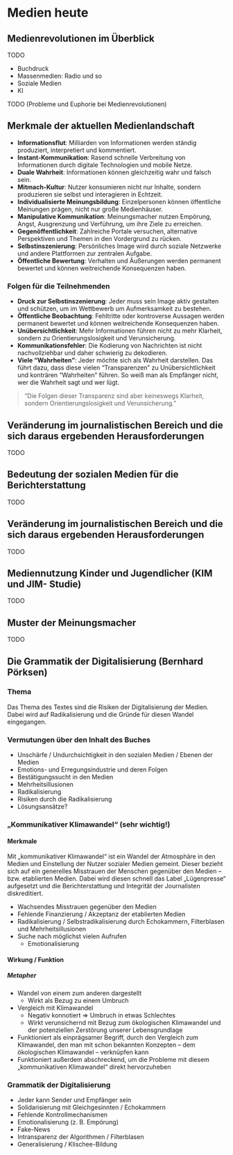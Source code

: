 # Medien heute

## Medienrevolutionen im Überblick

TODO

- Buchdruck
- Massenmedien: Radio und so
- Soziale Medien
- KI

TODO (Probleme und Euphorie bei Medienrevolutionen)

## Merkmale der aktuellen Medienlandschaft

- **Informationsflut**: Milliarden von Informationen werden ständig produziert, interpretiert und kommentiert.
- **Instant-Kommunikation**: Rasend schnelle Verbreitung von Informationen durch digitale Technologien und mobile Netze.
- **Duale Wahrheit**: Informationen können gleichzeitig wahr und falsch sein.
- **Mitmach-Kultur**: Nutzer konsumieren nicht nur Inhalte, sondern produzieren sie selbst und interagieren in Echtzeit.
- **Individualisierte Meinungsbildung**: Einzelpersonen können öffentliche Meinungen prägen, nicht nur große Medienhäuser.
- **Manipulative Kommunikation**: Meinungsmacher nutzen Empörung, Angst, Ausgrenzung und Verführung, um ihre Ziele zu erreichen.
- **Gegenöffentlichkeit**: Zahlreiche Portale versuchen, alternative Perspektiven und Themen in den Vordergrund zu rücken.
- **Selbstinszenierung**: Persönliches Image wird durch soziale Netzwerke und andere Plattformen zur zentralen Aufgabe.
- **Öffentliche Bewertung**: Verhalten und Äußerungen werden permanent bewertet und können weitreichende Konsequenzen haben.

### Folgen für die Teilnehmenden

- **Druck zur Selbstinszenierung**: Jeder muss sein Image aktiv gestalten und schützen, um im Wettbewerb um Aufmerksamkeit zu bestehen.
- **Öffentliche Beobachtung**: Fehltritte oder kontroverse Aussagen werden permanent bewertet und können weitreichende Konsequenzen haben.
- **Unübersichtlichkeit**: Mehr Informationen führen nicht zu mehr Klarheit, sondern zu Orientierungslosigkeit und Verunsicherung.
- **Kommunikationsfehler**: Die Kodierung von Nachrichten ist nicht nachvollziehbar und daher schwierig zu dekodieren.
- **Viele “Wahrheiten”**: Jeder möchte sich als Wahrheit darstellen. Das führt dazu, dass diese vielen “Transparenzen” zu Unübersichtlichkeit und konträren “Wahrheiten” führen. So weiß man als Empfänger nicht, wer die Wahrheit sagt und wer lügt.

> “Die Folgen dieser Transparenz sind aber keineswegs Klarheit, sondern Orientierungslosigkeit und Verunsicherung.”

## Veränderung im journalistischen Bereich und die sich daraus ergebenden Herausforderungen

TODO

## Bedeutung der sozialen Medien für die Berichterstattung

TODO

## Veränderung im journalistischen Bereich und die sich daraus ergebenden Herausforderungen

TODO

## Mediennutzung Kinder und Jugendlicher (KIM und JIM- Studie)

TODO

## Muster der Meinungsmacher

TODO

## Die Grammatik der Digitalisierung (Bernhard Pörksen)

### Thema

Das Thema des Textes sind die Risiken der Digitalisierung der Medien. Dabei wird auf Radikalisierung und die Gründe für diesen Wandel eingegangen.

### Vermutungen über den Inhalt des Buches

- Unschärfe / Undurchsichtigkeit in den sozialen Medien / Ebenen der Medien
- Emotions- und Erregungsindustrie und deren Folgen
- Bestätigungssucht in den Medien
- Mehrheitsillusionen
- Radikalisierung
- Risiken durch die Radikalisierung
- Lösungsansätze?

### „Kommunikativer Klimawandel“ (sehr wichtig!)

#### Merkmale

Mit „kommunikativer Klimawandel“ ist ein Wandel der Atmosphäre in den Medien und Einstellung der Nutzer sozialer Medien gemeint. Dieser bezieht sich auf ein generelles Misstrauen der Menschen gegenüber den Medien – bzw. etablierten Medien. Dabei wird diesen schnell das Label „Lügenpresse“ aufgesetzt und die Berichterstattung und Integrität der Journalisten diskreditiert.

- Wachsendes Misstrauen gegenüber den Medien
- Fehlende Finanzierung / Akzeptanz der etablierten Medien
- Radikalisierung / Selbstradikalisierung durch Echokammern, Filterblasen und Mehrheitsillusionen
- Suche nach möglichst vielen Aufrufen
  - Emotionalisierung

#### Wirkung / Funktion

##### Metapher

- Wandel von einem zum anderen dargestellt
  - Wirkt als Bezug zu einem Umbruch
- Vergleich mit Klimawandel
  - Negativ konnotiert => Umbruch in etwas Schlechtes
  - Wirkt verunsichernd mit Bezug zum ökologischen Klimawandel und der potenziellen Zerstörung unserer Lebensgrundlage
- Funktioniert als einprägsamer Begriff, durch den Vergleich zum Klimawandel, den man mit schon bekannten Konzepten – dem ökologischen Klimawandel – verknüpfen kann
- Funktioniert außerdem abschreckend, um die Probleme mit diesem „kommunikativen Klimawandel“ direkt hervorzuheben

### Grammatik der Digitalisierung

- Jeder kann Sender und Empfänger sein
- Solidarisierung mit Gleichgesinnten / Echokammern
- Fehlende Kontrollmechanismen
- Emotionalisierung (z. B. Empörung)
- Fake-News
- Intransparenz der Algorithmen / Filterblasen
- Generalisierung / Klischee-Bildung
